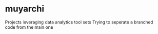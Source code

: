 # muyarchi
Projects leveraging data analytics tool sets
Trying to seperate a branched code from the main one
